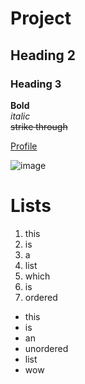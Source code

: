 # Project

## Heading 2

### Heading 3

**Bold**\
_italic_\
~~strike through~~

[Profile](https://github.com/SameerAdnanK250600 "my profile")

![image](https://myoctocat.com/assets/images/base-octocat.svg)

# Lists
1. this
2. is
3. a
4. list
5. which
6. is
7. ordered

- this
- is
- an
- unordered
- list
- wow
